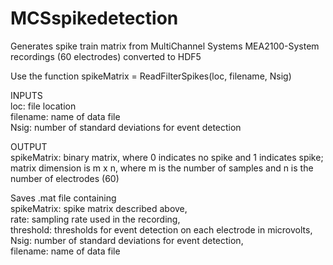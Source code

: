 # MCSspikedetection
Generates spike train matrix from MultiChannel Systems MEA2100-System recordings (60 electrodes) converted to HDF5

Use the function spikeMatrix = ReadFilterSpikes(loc, filename, Nsig)

INPUTS  
loc: file location  
filename: name of data file  
Nsig: number of standard deviations for event detection

OUTPUT  
spikeMatrix: binary matrix, where 0 indicates no spike and 1 indicates spike; matrix dimension is m x n, where m is the number of samples and n is the number of electrodes (60)

Saves .mat file containing  
spikeMatrix: spike matrix described above,  
rate: sampling rate used in the recording,  
threshold: thresholds for event detection on each electrode in microvolts,  
Nsig: number of standard deviations for event detection,  
filename: name of data file
